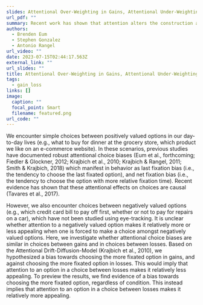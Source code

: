 ```yaml
---
slides: Attentional Over-Weighting in Gains, Attentional Under-Weighting in Losses
url_pdf: ""
summary: Recent work has shown that attention alters the construction and comparison of values during decision-making. Here we study how attention alters the choice process when options involve losses. Using an eye-tracking experiment with binary choices between lotteries, we find that attentional biases may flip in choices between losses compared to choices between gains.
authors:
  - Brenden Eum
  - Stephen Gonzalez
  - Antonio Rangel
url_video: ""
date: 2023-07-15T02:44:17.563Z
external_link: ""
url_slides: ""
title: Attentional Over-Weighting in Gains, Attentional Under-Weighting in Losses
tags:
  - gain_loss
links: []
image:
  caption: ""
  focal_point: Smart
  filename: featured.png
url_code: ""
---
```


We encounter simple choices between positively valued options in our day-to-day lives (e.g., what to buy for dinner at the grocery store, which product we like on an e-commerce website). In these scenarios, previous studies have documented robust attentional choice biases (Eum et al., forthcoming; Fiedler & Glockner, 2012; Krajbich et al., 2010; Krajbich & Rangel, 2011; Smith & Krajbich, 2018) which manifest in behavior as last fixation bias (i.e., the tendency to choose the last fixated option), and net fixation bias (i.e., the tendency to choose the option with more relative fixation time). Recent evidence has shown that these attentional effects on choices are causal (Tavares et al., 2017).

However, we also encounter choices between negatively valued options (e.g., which credit card bill to pay off first, whether or not to pay for repairs on a car), which have not been studied using eye-tracking. It is unclear whether attention to a negatively valued option makes it relatively more or less appealing when one is forced to make a choice amongst negatively valued options. Here, we investigate whether attentional choice biases are similar in choices between gains and in choices between losses. Based on the Attentional Drift-Diffusion-Model (Krajbich et al., 2010), we hypothesized a bias towards choosing the more fixated option in gains, and against choosing the more fixated option in losses. This would imply that attention to an option in a choice between losses makes it relatively less appealing. To preview the results, we find evidence of a bias towards choosing the more fixated option, regardless of condition. This instead implies that attention to an option in a choice between losses makes it relatively more appealing.
